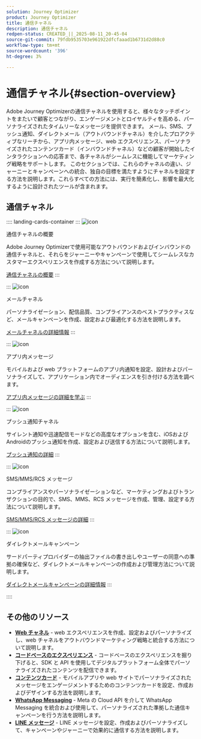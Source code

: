 ```yaml
---
solution: Journey Optimizer
product: Journey Optimizer
title: 通信チャネル
description: 通信チャネル
redpen-status: CREATED_||_2025-08-11_20-45-04
source-git-commit: 79fdb9535703e961922dfcfaaad1b6731d2d88c0
workflow-type: tm+mt
source-wordcount: '396'
ht-degree: 3%

---
```



# 通信チャネル{#section-overview}

Adobe Journey Optimizerの通信チャネルを使用すると、様々なタッチポイントをまたいで顧客とつながり、エンゲージメントとロイヤルティを高める、パーソナライズされたタイムリーなメッセージを提供できます。 メール、SMS、プッシュ通知、ダイレクトメール（アウトバウンドチャネル）を介したプロアクティブなリーチから、アプリ内メッセージ、web エクスペリエンス、パーソナライズされたコンテンツカード（インバウンドチャネル）などの顧客が開始したインタラクションへの応答まで、各チャネルがシームレスに機能してマーケティング戦略をサポートします。 このセクションでは、これらのチャネルの違い、ジャーニーとキャンペーンへの統合、独自の目標を満たすようにチャネルを設定する方法を説明します。これらすべての方法には、実行を簡素化し、影響を最大化するように設計されたツールが含まれます。

## 通信チャネル

:::: landing-cards-container
:::
![icon](https://cdn.experienceleague.adobe.com/icons/book.svg?lang=ja)

通信チャネルの概要

Adobe Journey Optimizerで使用可能なアウトバウンドおよびインバウンドの通信チャネルと、それらをジャーニーやキャンペーンで使用してシームレスなカスタマーエクスペリエンスを作成する方法について説明します。

[通信チャネルの概要](../using/channels/gs-channels.md)
:::

:::
![icon](https://cdn.experienceleague.adobe.com/icons/envelope.svg?lang=ja)

メールチャネル

パーソナライゼーション、配信品質、コンプライアンスのベストプラクティスなど、メールキャンペーンを作成、設定および最適化する方法を説明します。

[メールチャネルの詳細情報](email-landing-page.md)
:::

:::
![icon](https://cdn.experienceleague.adobe.com/icons/mobile.svg?lang=ja)

アプリ内メッセージ

モバイルおよび web プラットフォームのアプリ内通知を設定、設計およびパーソナライズして、アプリケーション内でオーディエンスを引き付ける方法を調べます。

[アプリ内メッセージの詳細を学ぶ](in-app-landing-page.md)
:::

:::
![icon](https://cdn.experienceleague.adobe.com/icons/bell.svg?lang=ja)

プッシュ通知チャネル

サイレント通知や迅速配信モードなどの高度なオプションを含む、iOSおよびAndroidのプッシュ通知を作成、設定および送信する方法について説明します。

[プッシュ通知の詳細](push-landing-page.md)
:::

:::
![icon](https://cdn.experienceleague.adobe.com/icons/comment-dots.svg?lang=ja)

SMS/MMS/RCS メッセージ

コンプライアンスやパーソナライゼーションなど、マーケティングおよびトランザクションの目的で、SMS、MMS、RCS メッセージを作成、管理、設定する方法について説明します。

[SMS/MMS/RCS メッセージの詳細](sms-landing-page.md)
:::

:::
![icon](https://cdn.experienceleague.adobe.com/icons/mail-bulk.svg?lang=ja)

ダイレクトメールキャンペーン

サードパーティプロバイダーの抽出ファイルの書き出しやユーザーの同意への準拠の確保など、ダイレクトメールキャンペーンの作成および管理方法について説明します。

[ダイレクトメールキャンペーンの詳細情報](direct-mail-landing-page.md)
:::

::::


## その他のリソース

- **[Web チャネル](web-landing-page.md)** - web エクスペリエンスを作成、設定およびパーソナライズし、web チャネルをアウトバウンドマーケティング戦略と統合する方法について説明します。
- **[コードベースのエクスペリエンス](code-based-experience-landing-page.md)** - コードベースのエクスペリエンスを掘り下げると、SDK と API を使用してデジタルプラットフォーム全体でパーソナライズされたコンテンツを配信できます。
- **[コンテンツカード](content-card-landing-page.md)** - モバイルアプリや web サイトでパーソナライズされたメッセージをエンゲージメントするためのコンテンツカードを設定、作成およびデザインする方法を説明します。
- **[WhatsApp Messaging](whatsapp-landing-page.md)** - Meta の Cloud API を介して WhatsApp Messaging を統合および使用して、パーソナライズされた準拠した通信キャンペーンを行う方法を説明します。
- **[LINE メッセージ](line-landing-page.md)** - LINE メッセージを設定、作成およびパーソナライズして、キャンペーンやジャーニーで効果的に通信する方法を説明します。
